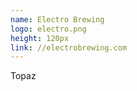 ```yaml
---
name: Electro Brewing
logo: electro.png
height: 120px
link: //electrobrewing.com
---
```

<ul style="list-style-type:none; margin:0; padding:0;">
  <li>Topaz</li>
</ul>

